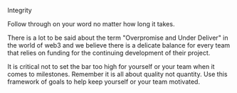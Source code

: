 Integrity

Follow through on your word no matter how long it takes.

There is a lot to be said about the term "Overpromise and Under Deliver" in the world of web3 and we believe there is a delicate balance for every team that relies on funding for the continuing development of their project. 



It is critical not to set the bar too high for yourself or your team when it comes to milestones.
Remember it is all about quality not quantity. Use this framework of goals to help keep yourself or your team motivated.

